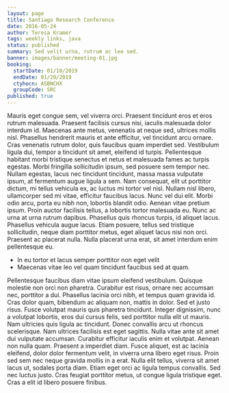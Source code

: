 ```yaml
---
layout: page
title: Santiago Research Conference
date: 2016-05-24
author: Teresa Kramer
tags: weekly links, java
status: published
summary: Sed velit urna, rutrum ac leo sed.
banner: images/banner/meeting-01.jpg
booking:
  startDate: 01/18/2019
  endDate: 01/20/2019
  ctyhocn: ASBNCHX
  groupCode: SRC
published: true
---
```

Mauris eget congue sem, vel viverra orci. Praesent tincidunt eros et eros rutrum malesuada. Praesent facilisis cursus nisi, iaculis malesuada dolor interdum id. Maecenas ante metus, venenatis at neque sed, ultrices mollis nisl. Phasellus hendrerit mauris et ante efficitur, vel tincidunt arcu ornare. Cras venenatis rutrum dolor, quis faucibus quam imperdiet sed. Vestibulum ligula dui, tempor a tincidunt sit amet, eleifend id turpis. Pellentesque habitant morbi tristique senectus et netus et malesuada fames ac turpis egestas. Morbi fringilla sollicitudin ipsum, sed posuere sem tempor nec.
Nullam egestas, lacus nec tincidunt tincidunt, massa massa vulputate ipsum, at fermentum augue ligula a sem. Nam consequat, elit ut porttitor dictum, mi tellus vehicula ex, ac luctus mi tortor vel nisl. Nullam nisl libero, ullamcorper sed mi vitae, efficitur faucibus lacus. Nunc vel dui elit. Morbi odio arcu, porta eu nibh non, lobortis blandit odio. Aenean vitae pretium ipsum. Proin auctor facilisis tellus, a lobortis tortor malesuada eu. Nunc ac urna at urna rutrum dapibus. Phasellus quis rhoncus turpis, id aliquet lacus. Phasellus vehicula augue lacus. Etiam posuere, tellus sed tristique sollicitudin, neque diam porttitor metus, eget aliquet lacus nisi non orci. Praesent ac placerat nulla. Nulla placerat urna erat, sit amet interdum enim pellentesque eu.

* In eu tortor et lacus semper porttitor non eget velit
* Maecenas vitae leo vel quam tincidunt faucibus sed at quam.

Pellentesque faucibus diam vitae ipsum eleifend vestibulum. Quisque molestie non orci non pharetra. Curabitur est risus, ornare nec accumsan nec, porttitor a dui. Phasellus lacinia orci nibh, et tempus quam gravida id. Cras dolor quam, bibendum ac aliquam non, mattis in dolor. Sed et justo risus. Fusce volutpat mauris quis pharetra tincidunt. Integer dignissim, nunc a volutpat lobortis, eros dui cursus felis, sed porttitor nulla elit ut mauris. Nam ultricies quis ligula ac tincidunt. Donec convallis arcu ut rhoncus scelerisque. Nam ultrices facilisis est eget sagittis. Nulla vitae ante sit amet dui vulputate accumsan. Curabitur efficitur iaculis enim et volutpat. Aenean non nulla quam.
Praesent a imperdiet diam. Fusce aliquet, est ac lacinia eleifend, dolor dolor fermentum velit, in viverra urna libero eget risus. Proin sed sem nec neque gravida mollis in a erat. Nulla elit tellus, viverra sit amet lacus ut, sodales porta diam. Etiam eget orci ac ligula tempus convallis. Sed nec luctus justo. Cras feugiat porttitor metus, ut congue ligula tristique eget. Cras a elit id libero posuere finibus.
